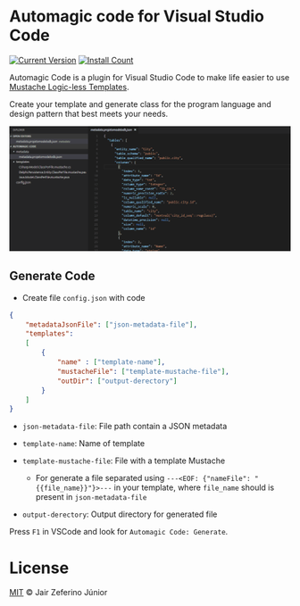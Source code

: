 # Automagic code for Visual Studio Code

[![Current Version](https://vsmarketplacebadge.apphb.com/version/jairzjunior.automagic-code.svg)](https://marketplace.visualstudio.com/items?itemName=jairzjunior.automagic-code)
[![Install Count](https://vsmarketplacebadge.apphb.com/installs/jairzjunior.automagic-code.svg)](https://marketplace.visualstudio.com/items?itemName=jairzjunior.automagic-code)

Automagic Code is a plugin for Visual Studio Code to make life easier to use [Mustache Logic-less Templates](http://mustache.github.io/).

Create your template and generate class for the program language and design pattern that best meets your needs.

![generate](images/vs-code-generate.gif)

## Generate Code

* Create file `config.json` with code
```json
{    
    "metadataJsonFile": ["json-metadata-file"],
    "templates":
    [
        {
            "name" : ["template-name"],
            "mustacheFile": ["template-mustache-file"],
            "outDir": ["output-derectory"]
        }
    ]    
}
```

* `json-metadata-file`: File path contain a JSON metadata
* `template-name`: Name of template
* `template-mustache-file`: File with a template Mustache
    * For generate a file separated using `---<EOF: {"nameFile": "{{file_name}}"}>---` in your template, where `file_name` should is present in `json-metadata-file` 

* `output-derectory`: Output directory for generated file

Press `F1` in VSCode and look for `Automagic Code: Generate`.

# License

[MIT](LICENSE.md) &copy; Jair Zeferino Júnior
